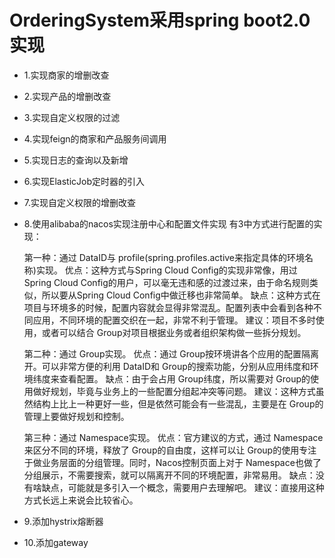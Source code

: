 # OrderingSystem采用spring boot2.0实现
- 1.实现商家的增删改查
- 2.实现产品的增删改查
- 3.实现自定义权限的过滤
- 4.实现feign的商家和产品服务间调用
- 5.实现日志的查询以及新增
- 6.实现ElasticJob定时器的引入
- 7.实现自定义权限的增删改查
- 8.使用alibaba的nacos实现注册中心和配置文件实现
  有3中方式进行配置的实现：
  
  第一种：通过 DataID与 profile(spring.profiles.active来指定具体的环境名称)实现。
  优点：这种方式与Spring Cloud Config的实现非常像，用过Spring Cloud Config的用户，可以毫无违和感的过渡过来，由于命名规则类似，所以要从Spring        Cloud Config中做迁移也非常简单。
  缺点：这种方式在项目与环境多的时候，配置内容就会显得非常混乱。配置列表中会看到各种不同应用，不同环境的配置交织在一起，非常不利于管理。
  建议：项目不多时使用，或者可以结合 Group对项目根据业务或者组织架构做一些拆分规划。
  
  第二种：通过 Group实现。
  优点：通过 Group按环境讲各个应用的配置隔离开。可以非常方便的利用 DataID和 Group的搜索功能，分别从应用纬度和环境纬度来查看配置。
  缺点：由于会占用 Group纬度，所以需要对 Group的使用做好规划，毕竟与业务上的一些配置分组起冲突等问题。
  建议：这种方式虽然结构上比上一种更好一些，但是依然可能会有一些混乱，主要是在 Group的管理上要做好规划和控制。
  
  第三种：通过 Namespace实现。
  优点：官方建议的方式，通过 Namespace来区分不同的环境，释放了 Group的自由度，这样可以让 Group的使用专注于做业务层面的分组管理。同时，Nacos控制页面上对于 Namespace也做了分组展示，不需要搜索，就可以隔离开不同的环境配置，非常易用。
  缺点：没有啥缺点，可能就是多引入一个概念，需要用户去理解吧。
  建议：直接用这种方式长远上来说会比较省心。
- 9.添加hystrix熔断器
- 10.添加gateway
